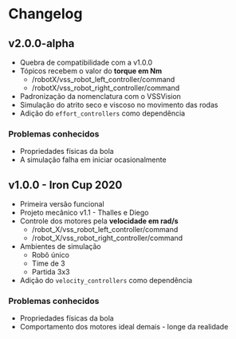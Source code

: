 # Changelog

## v2.0.0-alpha

- Quebra de compatibilidade com a v1.0.0
- Tópicos recebem o valor do **torque em Nm**
  - /robotX/vss_robot_left_controller/command
  - /robotX/vss_robot_right_controller/command
- Padronização da nomenclatura com o VSSVision
- Simulação do atrito seco e viscoso no movimento das rodas
- Adição do ```effort_controllers``` como dependência

### Problemas conhecidos

- Propriedades físicas da bola
- A simulação falha em iniciar ocasionalmente

## v1.0.0 - Iron Cup 2020

- Primeira versão funcional
- Projeto mecânico v1.1 - Thalles e Diego
- Controle dos motores pela **velocidade em rad/s**
  - /robot_X/vss_robot_left_controller/command
  - /robot_X/vss_robot_right_controller/command
- Ambientes de simulação
  - Robô único
  - Time de 3
  - Partida 3x3
- Adição do ```velocity_controllers``` como dependência

### Problemas conhecidos

- Propriedades físicas da bola
- Comportamento dos motores ideal demais - longe da realidade
